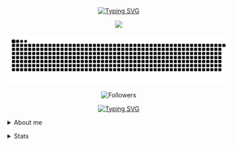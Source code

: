 <p align = "center">
	<a href="https://git.io/typing-svg"><img src="https://readme-typing-svg.demolab.com?font=Fira+Code&pause=1000&color=29F71F&background=000000&center=true&vCenter=true&width=435&lines=RdotA" alt="Typing SVG" /></a>
</p>

<p align = "center">
	<a href="https://u8views.com/github/IRdotAI"><img src="https://u8views.com/api/v1/github/profiles/71939466/views/day-week-month-total-count.svg"></a>
</p>

<p align = "center">
	<img src = "https://github.com/7oSkaaa/7oSkaaa/blob/output/github-contribution-grid-snake.svg?" alt = "Snake Game"/>
</p>

<p align = "center">
	<img src = "https://profile-counter.glitch.me/IRdotAI/count.svg" alt = "Followers"/>
</p>

<p align = "center">
	<a href="https://git.io/typing-svg"><img src="https://readme-typing-svg.demolab.com?font=Fira+Code&pause=1000&color=29F71F&background=000000&center=true&vCenter=true&width=435&lines=About+Me" alt="Typing SVG" /></a>
 </p>
<details>
  <summary>About me</summary>
  <p>

```python
   class RdotA():
    
  def __init__(self):
    self.name = "UNKOWN";
    self.username = "RdotA";
    self.location = "Earth";
    self.guns.lol = "https://guns.lol/rdota";
    self.web = "https://taxhax.webflow.io/";
  
  def __str__(self):
    return self.name

if __name__ == '__main__':
    me = RdotA()
```
  </p>
</details>

</p>
<details>
  <summary>Stats</summary>
  <p>
<p align = "center">
	<a href="https://git.io/typing-svg"><img src="https://readme-typing-svg.demolab.com?font=Fira+Code&pause=1000&color=29F71F&background=000000&center=true&vCenter=true&width=435&lines=My+Stats" alt="Typing SVG" /></a>

</p>

<p align = "center">
	<img src = "https://github-readme-stats.vercel.app/api?username=IRdotAI&include_all_commits=true&count_private=true&show_icons=true&line_height=20&title_color=7A7ADB&icon_color=2234AE&text_color=D3D3D3&bg_color=0,000000,130F40" alt = "Stats"/>
</p>
<p align = "center">
	<img src = "https://github-readme-stats.vercel.app/api/top-langs?username=IRdotAI&show_icons=true&line_height=20&title_color=7A7ADB&icon_color=2234AE&text_color=D3D3D3&bg_color=0,000000,130F40" alt = "Most Used Languages"/>
</p>
  </p>
</details>
